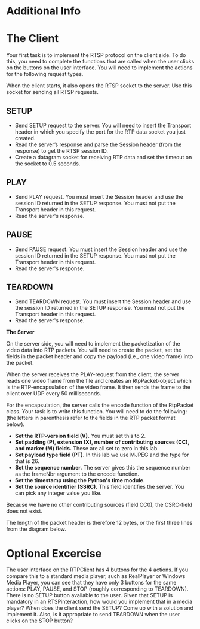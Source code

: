 # Additional Info

# The Client

Your first task is to implement the RTSP protocol on the client side. To do this, you need to complete the functions that are called when the user clicks on the buttons on the user interface. You will need to implement the actions for the following request types.

When the client starts, it also opens the RTSP socket to the server. Use this socket for sending all RTSP requests.

## SETUP
- Send SETUP request to the server. You will need to insert the Transport header in which you specify the port for the RTP data socket you just created.
- Read the server’s response and parse the Session header (from the response) to get the RTSP session ID.
- Create a datagram socket for receiving RTP data and set the timeout on the socket to 0.5 seconds.

## PLAY
- Send PLAY request. You must insert the Session header and use the session ID returned in the SETUP response. You must not put the Transport header in this request.
- Read the server's response.

## PAUSE
- Send PAUSE request. You must insert the Session header and use the session ID returned in the SETUP response. You must not put the Transport header in this request.
- Read the server's response.

## TEARDOWN
- Send TEARDOWN request. You must insert the Session header and use the session ID returned in the SETUP response. You must not put the Transport header in this request.
- Read the server's response.

**The Server**

On the server side, you will need to implement the packetization of the video data into RTP packets. You will need to create the packet, set the fields in the packet header and copy the payload (i.e., one video frame) into the packet. 

When the server receives the PLAY-request from the client, the server reads one video frame from the file and creates an RtpPacket-object which is the RTP-encapsulation of the video frame. It then sends the frame to the client over UDP every 50 milliseconds.

For the encapsulation, the server calls the encode function of the RtpPacket class. Your task is to write this function. You will need to do the following: (the letters in parenthesis refer to the fields in the RTP packet format below).

* **Set the RTP-version field (V).** You must set this to 2.
* **Set padding (P), extension (X), number of contributing sources (CC), and marker (M) fields.** These are all set to zero in this lab.
* **Set payload type field (PT).** In this lab we use MJPEG and the type for that is 26.
* **Set the sequence number.** The server gives this the sequence number as the frameNbr argument to the encode function.
* **Set the timestamp using the Python's time module.**
* **Set the source identifier (SSRC).** This field identifies the server. You can pick any integer value you like.

Because we have no other contributing sources (field CC0), the CSRC-field does not exist.

The length of the packet header is therefore 12 bytes, or the first three lines from the diagram below.
 # Optional Excercise 

The user interface on the RTPClient has 4 buttons for the 4 actions. If you compare this to a standard
media player, such as RealPlayer or Windows Media Player, you can see that they have only 3
buttons for the same actions: PLAY, PAUSE, and STOP (roughly corresponding to TEARDOWN).
There is no SETUP button available to the user. Given that SETUP is mandatory in an RTSPinteraction, how would you implement that in a media player? When does the client send the SETUP?
Come up with a solution and implement it. Also, is it appropriate to send TEARDOWN when the
user clicks on the STOP button?
